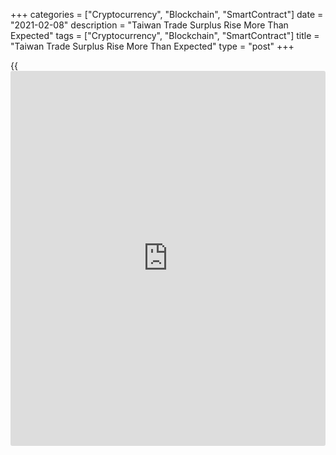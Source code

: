 +++
categories = ["Cryptocurrency", "Blockchain", "SmartContract"]
date = "2021-02-08"
description = "Taiwan Trade Surplus Rise More Than Expected"
tags = ["Cryptocurrency", "Blockchain", "SmartContract"]
title = "Taiwan Trade Surplus Rise More Than Expected"
type = "post"
+++

{{<iframe id="large-banner" src="https://www.bounty.group/#slide=6.0" width="100%" height="600" scrolling="no" style="border: 0px solid rgb(216, 221, 230); border-radius: 3px;">}}

Taiwan's trade surplus rose more than expected in January, as exports
and imports increased from last year, figures from the Ministry of
Finance showed on Monday.

The trade balance registered a surplus of US$6.193 billion in January.
Economists had expected a surplus of US$5.25 billion.

Exports grew 26.8 percent year-on-year in January, following a 12.0
percent rise in December and November. Economists had expected an
increase of 15.0 percent.

Imports gained 29.9 percent annually in January, following a 0.9 percent
increase in the preceding month. Economists had forecast a rise of 14.7
percent.

Exports of parts of electronic products, information, communication and
audio-video products, base metals and articles of base metal, plastics
and rubber and articles thereof, and machinery grew in January.

Imports of parts of electronic product, machinery, chemicals,
information, communication and audio-video products increased in
January, while those of mineral products declined.

Exports to Mainland China and Hong Kong, U.S.A, ASEAN, Europe and Japan
grew in January.

For comments and feedback [contact](https://www.playgroundfx.com/contact/): editorial@rtt[news](https://www.letsplayfx.com/blog/forex-news-website/).com

[Economic News][1]

 **What parts of the world are seeing the best (and worst) economic
performances lately? Click[here][2] to check out our [Econ Scorecard][2]
and find out! See up-to-the-moment [ranking](https://www.playgroundfx.com/blog/crypto-exchange-ranking/)s for the best and worst
performers in [GDP][3], [unemployment rate][4], [inflation][5] and much
more.**

   1. www.rtt[news](https://www.letsplayfx.com/blog/forex-news-website/).com/Content/EconomicNews.aspx
   2. www.rtt[news](https://www.letsplayfx.com/blog/forex-news-website/).com/economic-scorecard/world-rank/unemployment-rate/highest-performance.aspx
   3. www.rtt[news](https://www.letsplayfx.com/blog/forex-news-website/).com/economic-scorecard/world-rank/GDP/highest-performance.aspx
   4. www.rtt[news](https://www.letsplayfx.com/blog/forex-news-website/).com/economic-scorecard/world-rank/unemployment-rate/lowest-performance.aspx
   5. www.rtt[news](https://www.letsplayfx.com/blog/forex-news-website/).com/economic-scorecard/world-rank/CPI/highest-performance.aspx